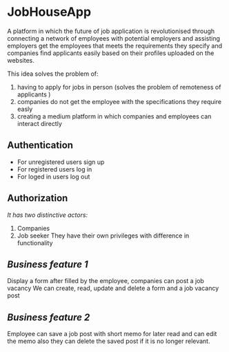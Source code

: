 # JobHouseApp
  A platform in which the future of job application is revolutionised through connecting a network of employees with potential employers and assisting employers get the employees that meets the requirements they specify and companies find applicants easily based on their profiles uploaded on the websites.
  
 This idea  solves the problem of:

  1. having to apply for jobs  in person (solves the problem of remoteness of applicants )
  2. companies do not get the employee with the specifications they require easly
  3. creating a medium platform in which companies and employees can interact directly 


## Authentication
* For unregistered users sign up 
* For registered users log in
* For loged in users log out

## Authorization
*It has two distinctive actors:*
1. Companies
2. Job seeker
They have their own privileges with difference in functionality

## *Business feature 1*
Display a form after filled by the employee, companies can post a job vacancy 
We can create, read, update and delete a form and a job vacancy post

## *Business feature 2*
Employee can save a job post with short memo for later read and can edit the memo also they can delete
the saved post if it is no longer relevant.
